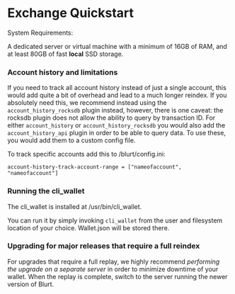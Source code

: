# Exchange Quickstart

System Requirements: 

A dedicated server or virtual machine with a minimum of 16GB of RAM, and at least 80GB of fast **local** SSD storage.



### Account history and limitations

If you need to track all account history instead of just a single account, this would add quite a bit of overhead and lead to a much longer reindex. If you absolutely need this, we recommend instead using the `account_history_rocksdb` plugin instead, however, there is one caveat: the rocksdb plugin does not allow the ability to query by transaction ID. For either `account_history` or `account_history_rocksdb` you would also add the `account_history_api` plugin in order to be able to query data. To use these, you would add them to a custom config file.


To track specific accounts add this to /blurt/config.ini:
```
account-history-track-account-range = ["nameofaccount", "nameofaccount"]
```

### Running the cli_wallet

The cli_wallet is installed at /usr/bin/cli_wallet.  

You can run it by simply invoking `cli_wallet` from the user and filesystem location of your choice.  Wallet.json will be stored there.  


### Upgrading for major releases that require a full reindex

For upgrades that require a full replay, we highly recommend *performing the upgrade on a separate server* in order to minimize downtime of your wallet. When the replay is complete, switch to the server running the newer version of Blurt. 
